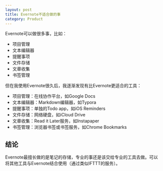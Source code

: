 ```yaml
---
layout: post
title: Evernote不适合做的事
category: Product
---
```


Evernote可以做很多事，比如：

- 项目管理
- 文本编辑器
- 提醒事项 
- 文件存储
- 文章收集
- 书签管理

但在我使用Evernote很久后，我逐渐发现有比Evernote更适合的工具： 

- 项目管理：在线协作平台，如Google Docs
- 文本编辑器：Markdown编辑器，如Typora
- 提醒事项：单独的Todo app，如iOS Reminders
- 文件存储：网络硬盘，如iCloud Drive
- 文章收集：Read it Later服务，如Instapaper
- 书签管理：浏览器书签或书签服务，如Chrome Bookmarks

## 结论

Evernote最擅长做的是笔记的存储，专业的事还是该交给专业的工具去做。可以将其他工具与Evernote结合使用（通过类似IFTTT的服务）。